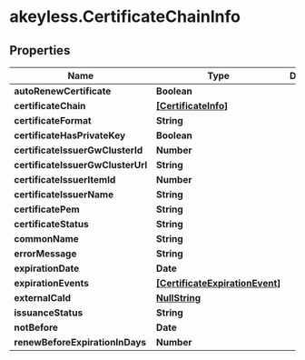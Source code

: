 # akeyless.CertificateChainInfo

## Properties

Name | Type | Description | Notes
------------ | ------------- | ------------- | -------------
**autoRenewCertificate** | **Boolean** |  | [optional] 
**certificateChain** | [**[CertificateInfo]**](CertificateInfo.md) |  | [optional] 
**certificateFormat** | **String** |  | [optional] 
**certificateHasPrivateKey** | **Boolean** |  | [optional] 
**certificateIssuerGwClusterId** | **Number** |  | [optional] 
**certificateIssuerGwClusterUrl** | **String** |  | [optional] 
**certificateIssuerItemId** | **Number** |  | [optional] 
**certificateIssuerName** | **String** |  | [optional] 
**certificatePem** | **String** |  | [optional] 
**certificateStatus** | **String** |  | [optional] 
**commonName** | **String** |  | [optional] 
**errorMessage** | **String** |  | [optional] 
**expirationDate** | **Date** |  | [optional] 
**expirationEvents** | [**[CertificateExpirationEvent]**](CertificateExpirationEvent.md) |  | [optional] 
**externalCaId** | [**NullString**](NullString.md) |  | [optional] 
**issuanceStatus** | **String** |  | [optional] 
**notBefore** | **Date** |  | [optional] 
**renewBeforeExpirationInDays** | **Number** |  | [optional] 


